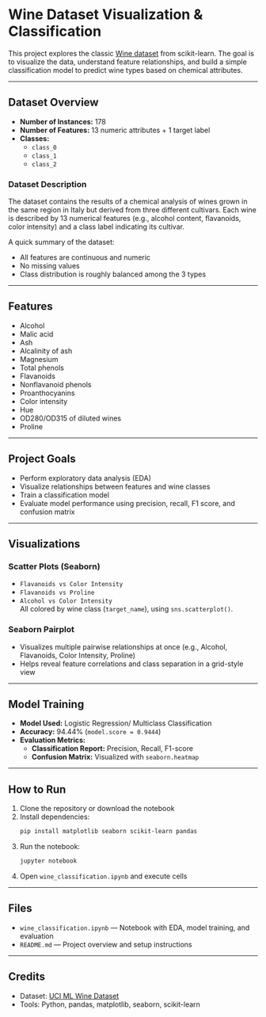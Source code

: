 # Wine Dataset Visualization & Classification

This project explores the classic [Wine dataset](https://scikit-learn.org/stable/modules/generated/sklearn.datasets.load_wine.html) from scikit-learn. 
The goal is to visualize the data, understand feature relationships, and build a simple classification model to predict wine types based on chemical attributes.

---

## Dataset Overview

- **Number of Instances:** 178  
- **Number of Features:** 13 numeric attributes + 1 target label  
- **Classes:**
  - `class_0`
  - `class_1`
  - `class_2`

### Dataset Description

The dataset contains the results of a chemical analysis of wines grown in the same region in Italy but derived from three different cultivars. Each wine is described by 13 numerical features (e.g., alcohol content, flavanoids, color intensity) and a class label indicating its cultivar.

A quick summary of the dataset:
- All features are continuous and numeric
- No missing values
- Class distribution is roughly balanced among the 3 types

---

## Features

- Alcohol  
- Malic acid  
- Ash  
- Alcalinity of ash  
- Magnesium  
- Total phenols  
- Flavanoids  
- Nonflavanoid phenols  
- Proanthocyanins  
- Color intensity  
- Hue  
- OD280/OD315 of diluted wines  
- Proline  

---

## Project Goals

- Perform exploratory data analysis (EDA)
- Visualize relationships between features and wine classes
- Train a classification model
- Evaluate model performance using precision, recall, F1 score, and confusion matrix

---

## Visualizations

### Scatter Plots (Seaborn)
- `Flavanoids vs Color Intensity`  
- `Flavanoids vs Proline`  
- `Alcohol vs Color Intensity`  
All colored by wine class (`target_name`), using `sns.scatterplot()`.

### Seaborn Pairplot
- Visualizes multiple pairwise relationships at once (e.g., Alcohol, Flavanoids, Color Intensity, Proline)
- Helps reveal feature correlations and class separation in a grid-style view

---

## Model Training

- **Model Used:** Logistic Regression/ Multiclass Classification
- **Accuracy:** 94.44% (`model.score = 0.9444`)
- **Evaluation Metrics:**  
  - **Classification Report:** Precision, Recall, F1-score  
  - **Confusion Matrix:** Visualized with `seaborn.heatmap`

---

## How to Run

1. Clone the repository or download the notebook
2. Install dependencies:
    ```bash
    pip install matplotlib seaborn scikit-learn pandas
    ```
3. Run the notebook:
    ```bash
    jupyter notebook
    ```
4. Open `wine_classification.ipynb` and execute cells

---

## Files

- `wine_classification.ipynb` — Notebook with EDA, model training, and evaluation
- `README.md` — Project overview and setup instructions

---

## Credits

- Dataset: [UCI ML Wine Dataset](https://archive.ics.uci.edu/ml/datasets/Wine)
- Tools: Python, pandas, matplotlib, seaborn, scikit-learn

